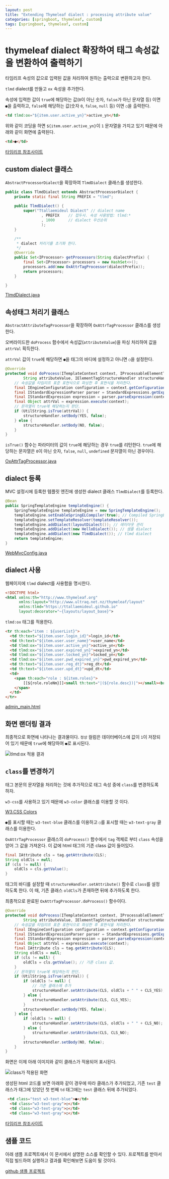 ```yaml
---
layout: post
title: "Extending Thymeleaf dialect : processing attribute value"
categories: [springboot, thymeleaf, custom]
tags: [springboot, thymeleaf, custom]
---
```


# thymeleaf dialect 확장하여 태그 속성값을 변환하여 출력하기

타임리프 속성의 값으로 입력된 값을 처리하여 원하는 출력으로 변환하고자 한다.

`tlmd` dialect를 만들고 `ox` 속성을 추가한다.

속성에 입력한 값이 `true`에 해당하는 값(`0`이 아닌 숫자, `false`가 아닌 문자열 등) 이면 `●`을 출력하고,
`false`에 해당하는 값(숫자 `0`, `false`, `null` 등) 이면 `○`을 출력한다.

```html
<td tlmd:ox="${item.user.active_yn}">active_yn</td>
```

위와 같이 코딩을 하면 `${item.user.active_yn}`이 `1` 문자열을 가지고 있기 때문에 아래와 같이 화면에 출력된다.

```html
<td>●</td>
```

[타임리프 참조사이트](https://www.thymeleaf.org/doc/articles/sayhelloagainextendingthymeleafevenmore5minutes.html)

## custom dialect 클래스

`AbstractProcessorDialect`을 확장하여 `TlmdDialect` 클래스를 생성한다.

```java
public class TlmdDialect extends AbstractProcessorDialect {
	private static final String PREFIX = "tlmd";
	
	public TlmdDialect() {
		super("Ttallaemideul Dialect" // dialect name
				, PREFIX	// 접두사. 속성 사용방법: tlmd:*
				, 1000 		// dialect 우선순위
				);
	}

	/**
	 * dialect 처리기를 초기화 한다.
	 */
	@Override
	public Set<IProcessor> getProcessors(String dialectPrefix) {
		final Set<IProcessor> processors = new HashSet<>();
		processors.add(new OxAttrTagProcessor(dialectPrefix));
		return processors;
	}

}
```

[TlmdDialect.java](https://github.com/ttallaemideul/springboot/blob/master/tlmd_web/src/main/java/io/github/ttallaemideul/thymeleaf/TlmdDialect.java)

## 속성태그 처리기 클래스

`AbstractAttributeTagProcessor`을 확장하여 `OxAttrTagProcessor` 클래스를 생성한다.

오버라이드한 `doProcess` 함수에서 속성값(`attributeValue`)을 파싱 처리하여 값을 `attrVal` 획득한다.

`attrVal` 값이 `true`에 해당하면 `●`을 태그의 바디에 설정하고 아니면 `○`을 설정한다.

```java
@Override
protected void doProcess(ITemplateContext context, IProcessableElementTag tag, AttributeName attributeName,
		String attributeValue, IElementTagStructureHandler structureHandler) {
	// 속성값을 타임리프 표준 표현식으로 파싱한 후 표현식을 처리한다.
	final IEngineConfiguration configuration = context.getConfiguration();
	final IStandardExpressionParser parser = StandardExpressions.getExpressionParser(configuration);
	final IStandardExpression expression = parser.parseExpression(context, attributeValue);
	final Object attrVal = expression.execute(context);
	// 문자열이 true에 해당하는지 판단.
	if (UtilString.isTrue(attrVal)) {
		structureHandler.setBody(YES, false);
	} else {
		structureHandler.setBody(NO, false);
	}
}
```

`isTrue()` 함수는 파라미터의 값이 `true`에 해당하는 경우 `true`를 리턴한다.
`true`에 해당하는 문자열은 `0`이 아닌 숫자, `false`, `null`, `undefined` 문자열이 아닌 경우이다.

[OxAttrTagProcessor.java](https://github.com/ttallaemideul/springboot/blob/master/tlmd_web/src/main/java/io/github/ttallaemideul/thymeleaf/OxAttrTagProcessor.java)

## dialect 등록

MVC 설정시에 등록한 템플릿 엔진에 생성한 dialect 클래스 `TlmdDialect`를 등록한다.

```java
@Bean
public SpringTemplateEngine templateEngine() {
	SpringTemplateEngine templateEngine = new SpringTemplateEngine();
	templateEngine.setEnableSpringELCompiler(true); // Compiled SpringEL should speed up executions
	templateEngine.setTemplateResolver(templateResolver());
	templateEngine.addDialect(layoutDialect());	// 레이아웃 관리
	templateEngine.addDialect(new HelloDialect()); // 샘플 dialect
	templateEngine.addDialect(new TlmdDialect()); // tlmd dialect
	return templateEngine;
}
```

[WebMvcConfig.java](https://github.com/ttallaemideul/springboot/blob/master/tlmd_web/src/main/java/io/github/ttallaemideul/config/WebMvcConfig.java)

## dialect 사용

웹페이지에 `tlmd` dialect를 사용함을 명시한다.

```xml
<!DOCTYPE html>
<html xmlns:th="http://www.thymeleaf.org"
      xmlns:layout="http://www.ultraq.net.nz/thymeleaf/layout"
      xmlns:tlmd="https://ttallaemideul.github.io"
      layout:decorator="~{layouts/layout_base}">
```

`tlmd:ox` 태그를 적용한다.

```html
<tr th:each="item : ${userList}">
  <td th:text="${item.user.login_id}">login_id</td>
  <td th:text="${item.user.user_name}">user_name</td>
  <td tlmd:ox="${item.user.active_yn}">active_yn</td>
  <td tlmd:ox="${item.user.expired_yn}">expired_yn</td>
  <td tlmd:ox="${item.user.locked_yn}">locked_yn</td>
  <td tlmd:ox="${item.user.pwd_expired_yn}">pwd_expired_yn</td>
  <td th:text="${item.user.reg_dt}">reg_dt</td>
  <td th:text="${item.user.upd_dt}">upd_dt</td>
  <td>
  	<span th:each="role : ${item.roles}">
  		[[${role.roleNm}]]<small th:text="|(${role.desc})|"></small><br>
  	</span>
  </td>
</tr>
```

[admin_main.html](https://github.com/ttallaemideul/springboot/blob/master/tlmd_web/src/main/resources/templates/web/admin/admin_main.html)

## 화면 랜더링 결과

최종적으로 화면에 나타나는 결과물이다.
`정상` 컬럼은 데이터베이스에 값이 `1`이 저장되어 있기 때문에 `true`에 해당하여 `●`로 표시된다.

![tlmd:ox 적용 결과](/assets/tlmd_web/tlmd_web_002.PNG)

## `class`를 변경하기

태그 본문의 문자열을 처리하는 것에 추가적으로 태그 속성 중에 `class`를 변경하도록 하자.

`w3-css`를 사용하고 있기 때문에 `w3-color` 클래스를 이용할 것 이다.

[W3.CSS Colors](https://www.w3schools.com/w3css/w3css_colors.asp)

`●`를 표시할 때는 `w3-text-blue` 클래스를 이용하고 `○`를 표시할 때는 `w3-text-gray` 클래스를 이용한다.

`OxAttrTagProcessor` 클래스의 `doProcess()` 함수에서 `tag` 객체로 부터 `class` 속성을 얻어 그 값을 가져온다.
이 값에 html 태그의 기존 class 값이 들어있다.

```java
final IAttribute cls = tag.getAttribute(CLS);
String oldCls = null;
if (cls != null) {
	oldCls = cls.getValue();
}
```

태그의 바디를 설정할 때 `structureHandler.setAttribute()` 함수로 `class`를 설정하도록 한다.
이 때, 기존 클래스 `oldCls`가 존재하면 뒤에 추가하도록 한다.

최종적으로 완료된 `OxAttrTagProcessor.doProcess()` 함수이다.

```java
@Override
protected void doProcess(ITemplateContext context, IProcessableElementTag tag, AttributeName attributeName,
		String attributeValue, IElementTagStructureHandler structureHandler) {
	// 속성값을 타임리프 표준 표현식으로 파싱한 후 표현식을 처리한다.
	final IEngineConfiguration configuration = context.getConfiguration();
	final IStandardExpressionParser parser = StandardExpressions.getExpressionParser(configuration);
	final IStandardExpression expression = parser.parseExpression(context, attributeValue);
	final Object attrVal = expression.execute(context);
	final IAttribute cls = tag.getAttribute(CLS);
	String oldCls = null;
	if (cls != null) {
		oldCls = cls.getValue(); // 기존 class 값.
	}
	// 문자열이 true에 해당하는지 판단.
	if (UtilString.isTrue(attrVal)) {
		if (oldCls != null) {
			// 기존 클래스에 추가
			structureHandler.setAttribute(CLS, oldCls + " " + CLS_YES);
		} else {
			structureHandler.setAttribute(CLS, CLS_YES);
		}
		structureHandler.setBody(YES, false);
	} else {
		if (oldCls != null) {
			structureHandler.setAttribute(CLS, oldCls + " " + CLS_NO);
		} else {
			structureHandler.setAttribute(CLS, CLS_NO);
		}
		structureHandler.setBody(NO, false);
	}
}
```

화면은 이제 아래 이미지와 같이 클래스가 적용되어 표시된다.

![class가 적용된 화면](/assets/tlmd_web/tlmd_web_003.PNG)

생성된 html 코드를 보면 아래와 같이 경우에 따라 클래스가 추가되었고, 
기존 `test` 클래스가 태그에 있었던 첫 번째 `td` 태그에는 `test` 클래스 뒤에 추가되었다.

```html
 <td class="test w3-text-blue">●</td>
  <td class="w3-text-gray">○</td>
  <td class="w3-text-gray">○</td>
  <td class="w3-text-gray">○</td>
```

[타임리프 참조사이트](https://github.com/thymeleaf/thymeleafexamples-extrathyme)

## 샘플 코드

아래 샘플 프로젝트에서 이 문서에서 설명한 소스를 확인할 수 있다.
프로젝트를 받아서 직접 빌드하여 실행하고 결과를 확인해보면 도움이 될 것이다.

[github 샘플 프로젝트](https://github.com/ttallaemideul/springboot/tree/master/tlmd_web)
